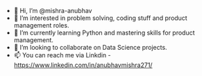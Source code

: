 - 👋 Hi, I’m @mishra-anubhav
- 👀 I’m interested in problem solving, coding stuff and product management roles.
- 🌱 I’m currently learning Python and mastering skills for product management.
- 💞️ I’m looking to collaborate on Data Science projects.
- 📫 You can reach me via Linkdin - https://www.linkedin.com/in/anubhavmishra271/

<!---
mishra-anubhav/mishra-anubhav is a ✨ special ✨ repository because its `README.md` (this file) appears on your GitHub profile.
You can click the Preview link to take a look at your changes.
--->
